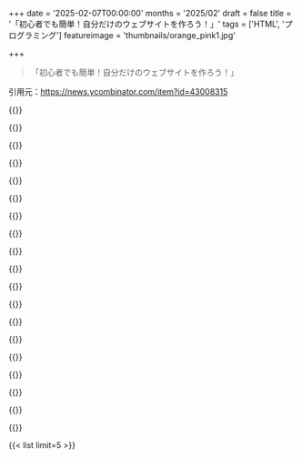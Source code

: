 +++
date = '2025-02-07T00:00:00'
months = '2025/02'
draft = false
title = '「初心者でも簡単！自分だけのウェブサイトを作ろう！」'
tags = ['HTML', 'プログラミング']
featureimage = 'thumbnails/orange_pink1.jpg'

+++

> 「初心者でも簡単！自分だけのウェブサイトを作ろう！」

引用元：https://news.ycombinator.com/item?id=43008315

{{<matomeQuote body="このガイドは12歳の娘のために書いたんだけど、子ども向けのウェブ開発入門としてはもう少し工夫が必要だと思う。特にMDNにすぐ飛ぶのはちょっと難しすぎ。指示はあるけど、なぜそうするのかの説明が少ないから、初心者にはわかりにくい。HTMLのセマンティクスに行く前に、作成から公開までの単純な流れを教えるべきじゃないかな。" userName="shit_game" createdAt="2025-02-11T07:58:58" color="">}}

{{<matomeQuote body="このHTMLエディタを作ったんだけど、瞬時にプレビューできて友達に初めてのHTMLページ作りを教えるのに役立った。自分用に作ったけどすごく使えるよ。非開発者の友達が初めてコーディングにワクワクしてるの見ると嬉しい。https://no-gravity.github.io/html_editor/" userName="mg" createdAt="2025-02-11T07:18:39" color="">}}
    

{{<matomeQuote body="いい記事だね！ウェブサイト作りたい初心者に教えてあげたい内容。初めての開発者としてReactのサイトを学ぶのはキツイと思う。" userName="tommica" createdAt="2025-02-11T07:03:20" color="">}}

{{<matomeQuote body="すごい！でも、99%の非開発者はこうなるんだよね：HTML＆CSSの基本学んで、無料ホストで作り始めて、「無理無理！」ってなってWordPressに逃げる。で、なんか壊れて助けてもらうか諦めるって感じ。開発者は自分の静的サイトジェネレーター作って楽しんでるけどね。" userName="egeozcan" createdAt="2025-02-11T07:36:33" color="#785bff">}}

{{<matomeQuote body="この話ではneocitiesのことも言いたいな。https://neocities.org/ これはネットの宝石みたいな存在。" userName="nhatcher" createdAt="2025-02-11T07:58:54" color="">}}

{{<matomeQuote body="ウェブサイト作りは簡単だけど、公開して定期的に更新するのが難しいんだよね。これがWordPressやDrupalが多国籍企業になった理由だと思う。ウェブは厳しいよ。プログラミングできるけど、正式に学んだことがない人の体験談。" userName="greazy" createdAt="2025-02-11T07:14:37" color="#38d3d3">}}

{{<matomeQuote body="HTMLの基本を理解することが大事なのに、みんなフレームワークとか抽象化に逃げちゃってるよね。" userName="abetusk" createdAt="2025-02-11T07:05:17" color="#ff5c5c">}}

{{<matomeQuote body="とりあえず、ここのリンク使っとけよ。 - https://techdevguide.withgoogle.com/ - https://www.freecodecamp.org/ - https://developer.mozilla.org/en-US/" userName="Dementor430" createdAt="2025-02-11T07:01:46" color="">}}

{{<matomeQuote body="初心者はMDN Web Docsとか使いにくいと思う。自分はInternetIsHardのガイドの方が良かったわ。" userName="bryanhogan" createdAt="2025-02-11T08:05:12" color="">}}

{{<matomeQuote body="確かに、ドキュメントサイトは初心者には難しすぎるよね。何か調べる時にはいいけど、最初からあれは無理。" userName="ahoef" createdAt="2025-02-11T07:13:10" color="">}}

{{<matomeQuote body="techdevguideいいね！" userName="tommica" createdAt="2025-02-11T07:11:39" color="">}}

{{<matomeQuote body="AIの時代でもHTMLは消えねーって！夢見る創業者に、学ぶべきことは何かって聞かれたら、HTMLって答えるわ。" userName="Brajeshwar" createdAt="2025-02-11T06:24:11" color="">}}

{{<matomeQuote body="いや、初心者にはReactを教えるべきだろ！ｗ" userName="steren" createdAt="2025-02-11T05:02:33" color="">}}

{{<matomeQuote body="それ、本気にされるから（すっとぼけ）とでもつけとけよ！" userName="zelphirkalt" createdAt="2025-02-11T08:28:53" color="">}}

{{<matomeQuote body="初心者向けのガイドに不適切な項目がいくつかあるな。セマンティックタグやCSS、ビューポートメタタグとか。でも実際には初心者には難しすぎるし、ページの可読性も落ちる。" userName="defanor" createdAt="2025-02-11T06:02:15" color="#ff5733">}}

{{<matomeQuote body="ブラウザが互換性を壊さないから、viewportメタタグは必須だね。セクションはあまり使わないけど、リーダーモードでは役立つと思うぜ。" userName="MrJohz" createdAt="2025-02-11T06:19:15" color="#45d325">}}

{{<matomeQuote body="どのHTMLタグも閉じスラッシュはいらないのに、<img>タグについては間違ってるぜ。W3Cバリデーターが指摘してくるから注意な。" userName="assimpleaspossi" createdAt="2025-02-11T08:18:55" color="#785bff">}}

{{<matomeQuote body="ページが低コントラストのピンク文字にピンク背景で読みづらい。作者はピンクが好きって言ってるから仕様かもね笑" userName="puchatek" createdAt="2025-02-11T06:34:18" color="">}}

{{<matomeQuote body="1994年のO’ReillyのHTML本を思い出すなあ。昔は手作業でやってたから、今みたいな簡単なツールは本当にありがたかった。PHPとかLinuxが救世主だったわ。" userName="caspper69" createdAt="2025-02-11T05:33:38" color="">}}


{{< list limit=5 >}}
